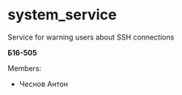 # system_service
Service for warning users about SSH connections

**Б16-505**

Members:
- Чеснов Антон
